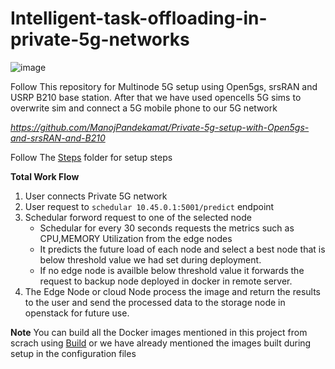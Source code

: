 # Intelligent-task-offloading-in-private-5g-networks
![image](https://github.com/user-attachments/assets/5fc29adb-279f-4535-a6e1-33bd8c4c17db)

Follow This repository for Multinode 5G setup using Open5gs, srsRAN and USRP B210 base station. After that we have used opencells 5G sims to overwrite sim and connect a 5G mobile phone to our 5G network

*https://github.com/ManojPandekamat/Private-5g-setup-with-Open5gs-and-srsRAN-and-B210*

Follow The [Steps](./Steps/) folder for setup steps 

**Total Work Flow**
1. User connects Private 5G network
2. User request to `schedular 10.45.0.1:5001/predict` endpoint
3. Schedular forword request to one of the selected node
    - Schedular for every 30 seconds requests the metrics such as CPU,MEMORY Utilization from the edge nodes
    - It predicts the future load of each node and select a best node that is below threshold value we had set during deployment.
    - If no edge node is availble below threshold value it forwards the request to backup node deployed in docker in remote server.
4. The Edge Node or cloud Node process the image and return the results to the user and send the processed data to the storage node  in openstack for future use.


**Note**
You can build all the Docker images mentioned in this project from scrach using [Build](./Build/) or we have already mentioned the images built during setup in the configuration files
